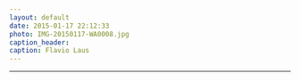 ```yaml
---
layout: default
date: 2015-01-17 22:12:33
photo: IMG-20150117-WA0008.jpg
caption_header:  
caption: Flavio Laus
---
```

---
